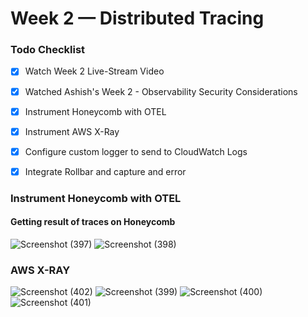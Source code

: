 # Week 2 — Distributed Tracing

### Todo Checklist
- [x] Watch Week 2 Live-Stream Video
- [x] Watched Ashish's Week 2 - Observability Security Considerations
- [x] Instrument Honeycomb with OTEL
- [x] Instrument AWS X-Ray
- [x] Configure custom logger to send to CloudWatch Logs
- [x] Integrate Rollbar and capture and error


### Instrument Honeycomb with OTEL
#### Getting result of traces on Honeycomb

![Screenshot (397)](https://user-images.githubusercontent.com/46396011/224480690-33bf6630-4f39-429d-85ae-cabb1ca2e738.png)
![Screenshot (398)](https://user-images.githubusercontent.com/46396011/224480747-435b6e6d-3c09-42a6-890f-b72aee4cfb7e.png)

### AWS X-RAY
![Screenshot (402)](https://user-images.githubusercontent.com/46396011/224481014-54a777f9-3d66-4d28-855a-394e257b4588.png)
![Screenshot (399)](https://user-images.githubusercontent.com/46396011/224480822-28d6316f-a627-4800-babd-c40cfdb8ffef.png)
![Screenshot (400)](https://user-images.githubusercontent.com/46396011/224480888-409ed5c9-0be0-45c4-87df-44d37ea4963b.png)
![Screenshot (401)](https://user-images.githubusercontent.com/46396011/224480954-c557cf64-be73-4745-97f4-22fd2ae31872.png)
